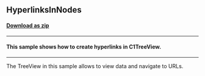 ## HyperlinksInNodes
#### [Download as zip](https://minhaskamal.github.io/DownGit/#/home?url=https://github.com/GrapeCity/ComponentOne-WinForms-Samples/tree/master/NetFramework\TreeView\VB\HyperlinksInNodes)
____
#### This sample shows how to create hyperlinks in C1TreeView.
____
The TreeView in this sample allows to view data and navigate to URLs. 

